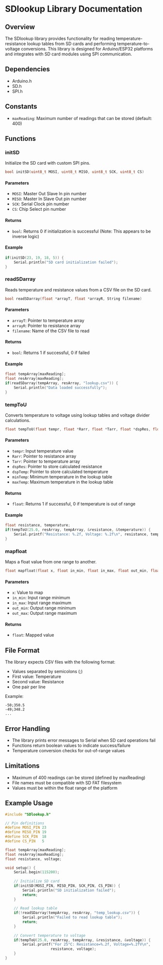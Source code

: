 # SDlookup Library Documentation

## Overview
The SDlookup library provides functionality for reading temperature-resistance lookup tables from SD cards and performing temperature-to-voltage conversions. This library is designed for Arduino/ESP32 platforms and integrates with SD card modules using SPI communication.

## Dependencies
- Arduino.h
- SD.h
- SPI.h

## Constants
- `maxReading`: Maximum number of readings that can be stored (default: 400)

## Functions

### initSD
Initialize the SD card with custom SPI pins.

```cpp
bool initSD(uint8_t MOSI, uint8_t MISO, uint8_t SCK, uint8_t CS)
```

#### Parameters
- `MOSI`: Master Out Slave In pin number
- `MISO`: Master In Slave Out pin number
- `SCK`: Serial Clock pin number
- `CS`: Chip Select pin number

#### Returns
- `bool`: Returns 0 if initialization is successful (Note: This appears to be inverse logic)

#### Example
```cpp
if(initSD(23, 19, 18, 5)) {
    Serial.println("SD card initialization failed");
}
```

### readSDarray
Reads temperature and resistance values from a CSV file on the SD card.

```cpp
bool readSDarray(float *arrayT, float *arrayR, String filename)
```

#### Parameters
- `arrayT`: Pointer to temperature array
- `arrayR`: Pointer to resistance array
- `filename`: Name of the CSV file to read

#### Returns
- `bool`: Returns 1 if successful, 0 if failed

#### Example
```cpp
float tempArray[maxReading];
float resArray[maxReading];
if(readSDarray(tempArray, resArray, "lookup.csv")) {
    Serial.println("Data loaded successfully");
}
```

### tempToU
Converts temperature to voltage using lookup tables and voltage divider calculations.

```cpp
float tempToU(float tempr, float *Rarr, float *Tarr, float *dspRes, float *dspTemp)
```

#### Parameters
- `tempr`: Input temperature value
- `Rarr`: Pointer to resistance array
- `Tarr`: Pointer to temperature array
- `dspRes`: Pointer to store calculated resistance
- `dspTemp`: Pointer to store calculated temperature
- `minTemp`: Minimum temperature in the lookup table
- `maxTemp`: Maximum temperature in the lookup table

#### Returns
- `float`: Returns 1 if successful, 0 if temperature is out of range

#### Example
```cpp
float resistance, temperature;
if(tempToU(25.0, resArray, tempArray, &resistance, &temperature)) {
    Serial.printf("Resistance: %.2f, Voltage: %.2f\n", resistance, temperature);
}
```

### mapfloat
Maps a float value from one range to another.

```cpp
float mapfloat(float x, float in_min, float in_max, float out_min, float out_max)
```

#### Parameters
- `x`: Value to map
- `in_min`: Input range minimum
- `in_max`: Input range maximum
- `out_min`: Output range minimum
- `out_max`: Output range maximum

#### Returns
- `float`: Mapped value

## File Format
The library expects CSV files with the following format:
- Values separated by semicolons (;)
- First value: Temperature
- Second value: Resistance
- One pair per line

Example:
```
-50;350.5
-49;348.2
...
```

## Error Handling
- The library prints error messages to Serial when SD card operations fail
- Functions return boolean values to indicate success/failure
- Temperature conversion checks for out-of-range values

## Limitations
- Maximum of 400 readings can be stored (defined by maxReading)
- File names must be compatible with SD FAT filesystem
- Values must be within the float range of the platform

## Example Usage

```cpp
#include "SDlookup.h"

// Pin definitions
#define MOSI_PIN 23
#define MISO_PIN 19
#define SCK_PIN  18
#define CS_PIN   5

float tempArray[maxReading];
float resArray[maxReading];
float resistance, voltage;

void setup() {
    Serial.begin(115200);
    
    // Initialize SD card
    if(initSD(MOSI_PIN, MISO_PIN, SCK_PIN, CS_PIN)) {
        Serial.println("SD initialization failed");
        return;
    }
    
    // Read lookup table
    if(!readSDarray(tempArray, resArray, "temp_lookup.csv")) {
        Serial.println("Failed to read lookup table");
        return;
    }
    
    // Convert temperature to voltage
    if(tempToU(25.0, resArray, tempArray, &resistance, &voltage)) {
        Serial.printf("For 25°C: Resistance=%.2f, Voltage=%.2fV\n", 
                     resistance, voltage);
    }
}
```